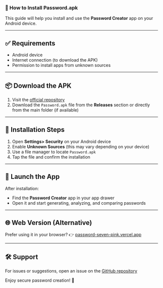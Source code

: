 
### 📲 How to Install Password.apk

This guide will help you install and use the **Password Creator** app on your Android device.

---

## ✅ Requirements

- Android device
- Internet connection (to download the APK)
- Permission to install apps from unknown sources

---

## 📦 Download the APK

1. Visit the [official repository](https://github.com/lxfx05/Password/tree)
2. Download the `Password.apk` file from the **Releases** section or directly from the main folder (if available)

---

## 📱 Installation Steps

1. Open **Settings> Security** on your Android device
2. Enable **Unknown Sources** (this may vary depending on your device)
3. Use a file manager to locate `Password.apk`
4. Tap the file and confirm the installation

---

## 🚀 Launch the App

After installation:
- Find the **Password Creator** app in your app drawer
- Open it and start generating, analyzing, and comparing passwords

---

## 🌐 Web Version (Alternative)

Prefer using it in your browser?
👉 [password-seven-pink.vercel.app](https://password-seven-pink.vercel.app)

---

## 🛠 Support

For issues or suggestions, open an issue on the [GitHub repository](https://github.com/lxfx05/Password/issues)

Enjoy secure password creation! 🔐
